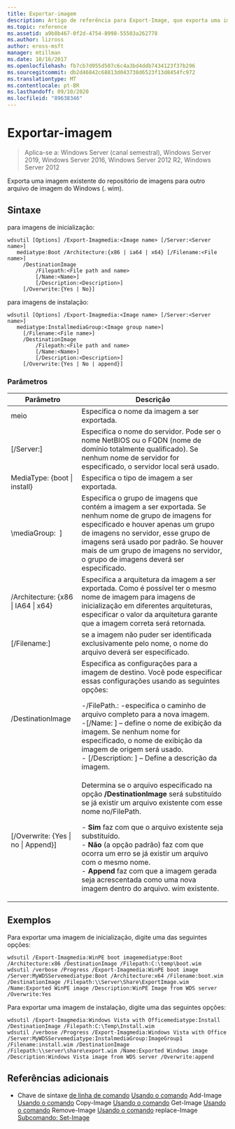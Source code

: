 ```yaml
---
title: Exportar-imagem
description: Artigo de referência para Export-Image, que exporta uma imagem existente do repositório de imagens para outro arquivo de imagem do Windows (. wim).
ms.topic: reference
ms.assetid: a9b8b467-0f2d-4754-8998-55503a262778
ms.author: lizross
author: eross-msft
manager: mtillman
ms.date: 10/16/2017
ms.openlocfilehash: fb7cb7d955d507c6c4a3bd4ddb7434123f37b296
ms.sourcegitcommit: db2d46842c68813d043738d6523f13d8454fc972
ms.translationtype: MT
ms.contentlocale: pt-BR
ms.lasthandoff: 09/10/2020
ms.locfileid: "89638346"
---
```

# <a name="export-image"></a>Exportar-imagem

> Aplica-se a: Windows Server (canal semestral), Windows Server 2019, Windows Server 2016, Windows Server 2012 R2, Windows Server 2012

Exporta uma imagem existente do repositório de imagens para outro arquivo de imagem do Windows (. wim).

## <a name="syntax"></a>Sintaxe
para imagens de inicialização:
```
wdsutil [Options] /Export-Imagmedia:<Image name> [/Server:<Server name>]
   mediatype:Boot /Architecture:{x86 | ia64 | x64} [/Filename:<File name>]
     /DestinationImage
         /Filepath:<File path and name>
         [/Name:<Name>]
         [/Description:<Description>]
     [/Overwrite:{Yes | No}]
```
para imagens de instalação:
```
wdsutil [Options] /Export-Imagmedia:<Image name> [/Server:<Server name>]
   mediatype:InstallmediaGroup:<Image group name>]
     [/Filename:<File name>]
     /DestinationImage
         /Filepath:<File path and name>
         [/Name:<Name>]
         [/Description:<Description>]
     [/Overwrite:{Yes | No | append}]
```
### <a name="parameters"></a>Parâmetros
|Parâmetro|Descrição|
|-------|--------|
meio<Image name>|Especifica o nome da imagem a ser exportada.|
|[/Server:<Server name>]|Especifica o nome do servidor. Pode ser o nome NetBIOS ou o FQDN (nome de domínio totalmente qualificado). Se nenhum nome de servidor for especificado, o servidor local será usado.|
MediaType: {boot &#124; install}|Especifica o tipo de imagem a ser exportada.|
|\mediaGroup: <Image group name> ]|Especifica o grupo de imagens que contém a imagem a ser exportada. Se nenhum nome de grupo de imagens for especificado e houver apenas um grupo de imagens no servidor, esse grupo de imagens será usado por padrão. Se houver mais de um grupo de imagens no servidor, o grupo de imagens deverá ser especificado.|
|/Architecture: {x86 &#124; IA64 &#124; x64}|Especifica a arquitetura da imagem a ser exportada. Como é possível ter o mesmo nome de imagem para imagens de inicialização em diferentes arquiteturas, especificar o valor da arquitetura garante que a imagem correta será retornada.|
|[/Filename:<Filename>]|se a imagem não puder ser identificada exclusivamente pelo nome, o nome do arquivo deverá ser especificado.|
|/DestinationImage|Especifica as configurações para a imagem de destino. Você pode especificar essas configurações usando as seguintes opções:<p>-/FilePath.: <File path and name> -especifica o caminho de arquivo completo para a nova imagem.<br />-[/Name: <Name> ] – define o nome de exibição da imagem. Se nenhum nome for especificado, o nome de exibição da imagem de origem será usado.<br />- [/Description: <Description>] – Define a descrição da imagem.|
|[/Overwrite: {Yes &#124; no &#124; Append}]|Determina se o arquivo especificado na opção **/DestinationImage** será substituído se já existir um arquivo existente com esse nome no/FilePath.<p>-   **Sim** faz com que o arquivo existente seja substituído.<br />-   **Não** (a opção padrão) faz com que ocorra um erro se já existir um arquivo com o mesmo nome.<br />-   **Append** faz com que a imagem gerada seja acrescentada como uma nova imagem dentro do arquivo. wim existente.|
## <a name="examples"></a>Exemplos
Para exportar uma imagem de inicialização, digite uma das seguintes opções:
```
wdsutil /Export-Imagmedia:WinPE boot imagemediatype:Boot /Architecture:x86 /DestinationImage /Filepath:C:\temp\boot.wim
wdsutil /verbose /Progress /Export-Imagmedia:WinPE boot image /Server:MyWDSServemediatype:Boot /Architecture:x64 /Filename:boot.wim
/DestinationImage /Filepath:\\Server\Share\ExportImage.wim /Name:Exported WinPE image /Description:WinPE Image from WDS server /Overwrite:Yes
```
Para exportar uma imagem de instalação, digite uma das seguintes opções:
```
wdsutil /Export-Imagmedia:Windows Vista with Officemediatype:Install /DestinationImage /Filepath:C:\Temp\Install.wim
wdsutil /verbose /Progress /Export-Imagmedia:Windows Vista with Office /Server:MyWDSServemediatype:InstalmediaGroup:ImageGroup1
/Filename:install.wim /DestinationImage /Filepath:\\server\share\export.wim /Name:Exported Windows image /Description:Windows Vista image from WDS server /Overwrite:append
```
## <a name="additional-references"></a>Referências adicionais
- Chave de sintaxe [de linha de comando](command-line-syntax-key.md) 
 [Usando o comando](using-the-add-image-command.md) 
 Add-Image [Usando o comando](using-the-copy-image-command.md) 
 Copy-Image [Usando o comando](using-the-get-image-command.md) 
 Get-Image [Usando o comando](using-the-remove-image-command.md) 
 Remove-Image [Usando o comando](using-the-replace-image-command.md) 
 replace-Image [Subcomando: Set-Image](subcommand-set-image.md)
